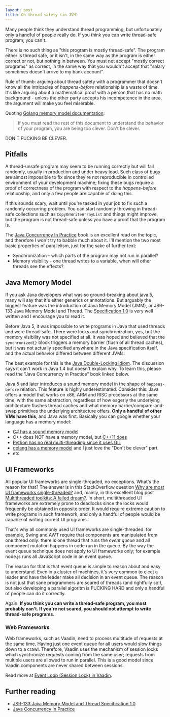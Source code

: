 ```yaml
---
layout: post
title: On thread safety (in JVM)
---
```


Many people think they understand thread programming, but unfortunately
only a handful of people really do. If you think you can write thread-safe
program, you can't.

There is no such thing as "this program is mostly thread-safe". The program either
is thread safe, or it isn't, in the same way as the program is either correct or not,
but nothing in between. You must not accept "mostly correct programs" as correct,
in the same way that you wouldn't accept that
"salary sometimes doesn't arrive to my bank account".

Rule of thumb: arguing about thread safety with a programmer that doesn't know all the
intricacies of *happens-before* relationship is a waste of time. It's like arguing
about a mathematical proof with a person that has no math background -
unless the other party accepts his incompetence in the area, the argument will make you feel miserable.

Quoting [Golang memory model documentation](https://go.dev/ref/mem):

> If you must read the rest of this document to understand the behavior of your program, you are being too clever. Don't be clever.

DON'T FUCKING BE CLEVER.

## Pitfalls

A thread-unsafe program may seem to be running correctly but will fail randomly, usually
in production and under heavy load. Such class of bugs are almost impossible to fix
since they're not reproducible in controlled environment of your development machine;
fixing these bugs require a proof of correctness of the program with respect to the *happens-before*
relationship, and only a few people are capable of doing this.

If this sounds scary, wait until you're tasked in your job to fix such a randomly occurring problem.
You can start randomly throwing in thread-safe collections such as `CopyOnWriteArrayList`
and things might improve, but the program is not thread-safe unless you have a proof that the program is.

The [Java Concurrency In Practice](https://www.oreilly.com/library/view/java-concurrency-in/0321349601/)
book is an excellent read on the topic, and therefore I won't try to babble much about it.
I'll mention the two most basic properties of parallelism, just for the sake of further text:

* Synchronization - which parts of the program may not run in parallel?
* Memory visibility - one thread writes to a variable, when will other threads see the effects?

## Java Memory Model

If you ask Java developers what was so ground-breaking about java 5,
many will say that it's either generics or annotations.
But arguably the biggest feature was the introduction of Java Memory Model (JMM),
or JSR-133 Java Memory Model and Thread. The
[Specification 1.0](https://download.oracle.com/otndocs/jcp/memory_model-1.0-pfd-spec-oth-JSpec/)
is very well written and I encourage you to read it.

Before Java 5, it was impossible to write programs in Java that used threads
and were thread-safe. There were locks and synchronization, yes, but the
memory visibility was not specified at all. It was hoped and believed that
the `synchronized{}` block triggers a memory barrier (flush of all thread caches),
but it was not actually specified anywhere in the Java specification itself,
and the actual behavior differed between different JVMs.

The best example for this is the [Java Double-Locking Idiom](https://stackoverflow.com/questions/1625118/java-double-checked-locking).
The discussion says it can't work in Java 1.4 but doesn't explain why.
To learn this, please read the "Java Concurrency in Practice" book linked below.

Java 5 and later introduces a sound memory model in the shape of `happens-before`
relation. This feature is highly underestimated. Consider this:
Java offers a model that works on x86, ARM and RISC processors at the same time,
with the same abstraction, regardless of how eagerly the underlying architecture
flushes thread caches and what memory barrier/compare-and-swap primitives
the underlying architecture offers. **Only a handful of other VMs have this**,
and Java was first. Basically you can google whether your language has a memory model:

* [C# has a sound memory model](https://learn.microsoft.com/en-us/archive/msdn-magazine/2012/december/csharp-the-csharp-memory-model-in-theory-and-practice)
* C++ does NOT have a memory model, but [C++11 does](https://stackoverflow.com/questions/6319146/c11-introduced-a-standardized-memory-model-what-does-it-mean-and-how-is-it-g)
* [Python has no real multi-threading since it uses GIL](https://stackoverflow.com/questions/3549833/python-threading-memory-model-and-visibility)
* [golang has a memory model](https://go.dev/ref/mem) and I just love the "Don't be clever" part.
* etc

## UI Frameworks

All popular UI frameworks are single-threaded, no exceptions. What's the reason for that?
The answer is in this StackOverflow question
[Why are most UI frameworks single-threaded?](https://stackoverflow.com/questions/5544447/why-are-most-ui-frameworks-single-threaded)
and, mainly, in this excellent blog post [Multithreaded toolkits: A failed dream?](https://web.archive.org/web/20160402195655/https://community.oracle.com/blogs/kgh/2004/10/19/multithreaded-toolkits-failed-dream).
In short, multithreaded UI frameworks are extremely prone to
deadlocks since the locks would frequently be obtained in opposite order.
It would require extreme caution to write programs in such framework, and only
a handful of people would be capable of writing correct UI programs.

That's why all commonly used UI frameworks are single-threaded:
for example, Swing and AWT require that components are manipulated from one thread only:
there is one thread that runs the *event queue* and all component mutation happens
in code run in the queue. By the way the event queue technique does not apply
to UI frameworks only; for example node.js runs all JavaScript code in an event queue.

The reason for that is that event queue is simple to reason about and easy to understand.
Even in a cluster of machines, it's very common to elect a leader and have the leader
make all decision in an event queue. The reason is not just that sane programmers
are scared of threads (and rightfully so!), but also developing a parallel algoritm
is FUCKING HARD and only a handful of people can do it correctly.

Again: **If you think you can write a thread-safe program,
you most probably can't. If you're not scared, you should not attempt to write thread-safe programs.**

### Web Frameworks

Web frameworks, such as Vaadin, need to process multitude of requests at the same time.
Having just one event queue for all users would slow things down to a crawl.
Therefore, Vaadin uses the mechanism of session locks which synchronize requests
coming from the same user; requests from multiple users are allowed to run in parallel.
This is a good model since Vaadin components are never shared between sessions.

Read more at [Event Loop (Session Lock) in Vaadin](../event-loop-session-lock-in-vaadin/).

## Further reading

* [JSR-133 Java Memory Model and Thread Specification 1.0](https://download.oracle.com/otndocs/jcp/memory_model-1.0-pfd-spec-oth-JSpec/)
* [Java Concurrency In Practice](https://www.oreilly.com/library/view/java-concurrency-in/0321349601/)
